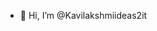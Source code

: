 - 👋 Hi, I’m @Kavilakshmiideas2it

<!---
Kavilakshmiideas2it/Kavilakshmiideas2it is a ✨ special ✨ repository because its `README.md` (this file) appears on your GitHub profile.
You can click the Preview link to take a look at your changes.
--->
